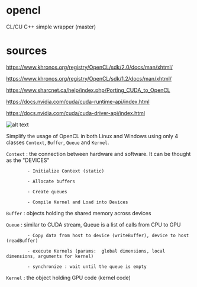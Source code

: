 # opencl

CL/CU C++ simple wrapper (master)

# sources

https://www.khronos.org/registry/OpenCL/sdk/2.0/docs/man/xhtml/

https://www.khronos.org/registry/OpenCL/sdk/1.2/docs/man/xhtml/

https://www.sharcnet.ca/help/index.php/Porting_CUDA_to_OpenCL

https://docs.nvidia.com/cuda/cuda-runtime-api/index.html

https://docs.nvidia.com/cuda/cuda-driver-api/index.html

![alt text](https://raw.githubusercontent.com/khanh1412/opencl/master/images/20181216_204709.jpg)

Simplify the usage of OpenCL in both Linux and Windows using only 4 classes `Context`, `Buffer`, `Queue` and `Kernel`.

`Context` : the connection between hardware and software. It can be thought as the "DEVICES"

            - Initialize Context (static)
            
            - Allocate buffers
            
            - Create queues
            
            - Compile Kernel and Load into Devices

`Buffer` : objects holding the shared memory across devices

`Queue` : similar to CUDA stream, Queue is a list of calls from CPU to GPU

            - Copy data from host to device (writeBuffer), device to host (readBuffer)
            
            - execute Kernels (params:  global dimensions, local dimensions, arguments for kernel)
            
            - synchronize : wait until the queue is empty

`Kernel` : the object holding GPU code (kernel code)
